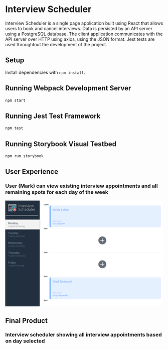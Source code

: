# Interview Scheduler

Interview Scheduler is a single page application built using React that allows users to book and cancel interviews. Data is persisted by an API server using a PostgreSQL database. The client application communicates with the API server over HTTP using axios, using the JSON format. Jest tests are used throughtout the development of the project. 
## Setup

Install dependencies with `npm install`.

## Running Webpack Development Server

```sh
npm start
```

## Running Jest Test Framework

```sh
npm test
```

## Running Storybook Visual Testbed

```sh
npm run storybook
```

## User Experience 

### User (Mark) can view existing interview appointments and all remaining spots for each day of the week
![](https://github.com/markonorth2/scheduler/blob/master/screenshots/step_1.png)


## Final Product 

### Interview scheduler showing all interview appointments based on day selected
